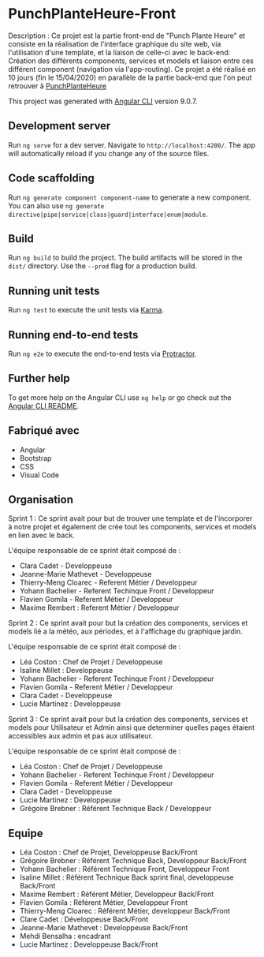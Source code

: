 # PunchPlanteHeure-Front

Description : Ce projet est la partie front-end de "Punch Plante Heure" et consiste en la réalisation de l'interface graphique du site web, via l'utilisation d'une template, et la liaison de celle-ci avec le back-end:
Création des différents components, services et models et liaison entre ces différent component (navigation via l'app-routing).
Ce projet a été réalisé en 10 jours (fin le 15/04/2020) en parallèle de la partie back-end que l'on peut retrouver à [PunchPlanteHeure](https://gitlab.com/Spaghetti-droid/punchplanteheure/-/blob/dev/README.md)

This project was generated with [Angular CLI](https://github.com/angular/angular-cli) version 9.0.7.

## Development server

Run `ng serve` for a dev server. Navigate to `http://localhost:4200/`. The app will automatically reload if you change any of the source files.

## Code scaffolding

Run `ng generate component component-name` to generate a new component. You can also use `ng generate directive|pipe|service|class|guard|interface|enum|module`.

## Build

Run `ng build` to build the project. The build artifacts will be stored in the `dist/` directory. Use the `--prod` flag for a production build.

## Running unit tests

Run `ng test` to execute the unit tests via [Karma](https://karma-runner.github.io).

## Running end-to-end tests

Run `ng e2e` to execute the end-to-end tests via [Protractor](http://www.protractortest.org/).

## Further help

To get more help on the Angular CLI use `ng help` or go check out the [Angular CLI README](https://github.com/angular/angular-cli/blob/master/README.md).

## Fabriqué avec 
- Angular
- Bootstrap
- CSS
- Visual Code

## Organisation

Sprint 1 :
Ce sprint avait pour but de trouver une template et de l'incorporer à notre projet et également de crée tout les components, services et models en lien avec le back.

L'équipe responsable de ce sprint était composé de :
- Clara Cadet - Developpeuse
- Jeanne-Marie Mathevet - Developpeuse
- Thierry-Meng Cloarec - Referent Métier / Developpeur
- Yohann Bachelier - Referent Techinque Front / Developpeur
- Flavien Gomila - Referent Métier / Developpeur
- Maxime Rembert : Referent Métier / Developpeur

Sprint 2 :
Ce sprint avait pour but la création des components, services et models lié a la météo, aux périodes, et à l'affichage du graphique jardin.

L'équipe responsable de ce sprint était composé de :
- Léa Coston : Chef de Projet / Developpeuse
- Isaline Millet : Developpeuse
- Yohann Bachelier - Referent Techinque Front / Developpeur
- Flavien Gomila - Referent Métier / Developpeur
- Clara Cadet - Developpeuse
- Lucie Martinez : Developpeuse

Sprint 3 :
Ce sprint avait pour but la création des components, services et models pour Utilisateur et Admin ainsi que determiner quelles pages étaient accessibles aux admin et pas aux utilisateur.

L'équipe responsable de ce sprint était composé de :
- Léa Coston : Chef de Projet / Developpeuse
- Yohann Bachelier - Referent Techinque Front / Developpeur
- Flavien Gomila - Referent Métier / Developpeur
- Clara Cadet - Developpeuse
- Lucie Martinez : Developpeuse
- Grégoire Brebner : Référent Technique Back / Developpeur

## Equipe 
- Léa Coston : Chef de Projet, Developpeuse Back/Front
- Grégoire Brebner : Référent Technique Back, Developpeur Back/Front
- Yohann Bachelier : Référent Technique Front, Developpeur Front
- Isaline Millet : Référent Technique Back sprint final, developpeuse Back/Front
- Maxime Rembert : Référent Métier, Developpeur Back/Front
- Flavien Gomila : Référent Métier, Developpeur Front
- Thierry-Meng  Cloarec : Référent Métier, developpeur Back/Front
- Clare Cadet : Développeuse Back/Front
- Jeanne-Marie Mathevet : Developpeuse Back/Front
- Mehdi Bensalha : encadrant
- Lucie Martinez : Developpeuse Back/Front

